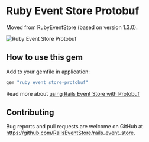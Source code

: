 # Ruby Event Store Protobuf

Moved from RubyEventStore (based on version 1.3.0).

![Ruby Event Store Protobuf](https://github.com/RailsEventStore/rails_event_store/workflows/ruby_event_store-protobuf/badge.svg)


## How to use this gem

Add to your gemfile in application:

```ruby
gem "ruby_event_store-protobuf"
```

Read more about [using Rails Event Store with Protobuf](https://railseventstore.org/docs/v2/protobuf/#configure-protobuf-mapper)


## Contributing

Bug reports and pull requests are welcome on GitHub at https://github.com/RailsEventStore/rails_event_store.
